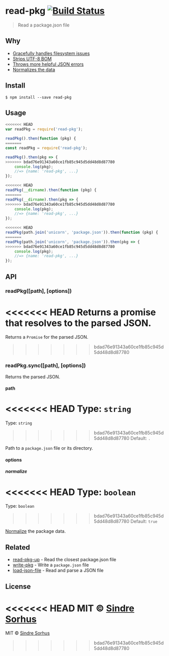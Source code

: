 # read-pkg [![Build Status](https://travis-ci.org/sindresorhus/read-pkg.svg?branch=master)](https://travis-ci.org/sindresorhus/read-pkg)

> Read a package.json file


## Why

- [Gracefully handles filesystem issues](https://github.com/isaacs/node-graceful-fs)
- [Strips UTF-8 BOM](https://github.com/sindresorhus/strip-bom)
- [Throws more helpful JSON errors](https://github.com/sindresorhus/parse-json)
- [Normalizes the data](https://github.com/npm/normalize-package-data#what-normalization-currently-entails)


## Install

```
$ npm install --save read-pkg
```


## Usage

```js
<<<<<<< HEAD
var readPkg = require('read-pkg');

readPkg().then(function (pkg) {
=======
const readPkg = require('read-pkg');

readPkg().then(pkg => {
>>>>>>> bdad76e91343a60ce1fb85c945d5dd48d8d87780
	console.log(pkg);
	//=> {name: 'read-pkg', ...}
});

<<<<<<< HEAD
readPkg(__dirname).then(function (pkg) {
=======
readPkg(__dirname).then(pkg => {
>>>>>>> bdad76e91343a60ce1fb85c945d5dd48d8d87780
	console.log(pkg);
	//=> {name: 'read-pkg', ...}
});

<<<<<<< HEAD
readPkg(path.join('unicorn', 'package.json')).then(function (pkg) {
=======
readPkg(path.join('unicorn', 'package.json')).then(pkg => {
>>>>>>> bdad76e91343a60ce1fb85c945d5dd48d8d87780
	console.log(pkg);
	//=> {name: 'read-pkg', ...}
});
```


## API

### readPkg([path], [options])

<<<<<<< HEAD
Returns a promise that resolves to the parsed JSON.
=======
Returns a `Promise` for the parsed JSON.
>>>>>>> bdad76e91343a60ce1fb85c945d5dd48d8d87780

### readPkg.sync([path], [options])

Returns the parsed JSON.

#### path

<<<<<<< HEAD
Type: `string`  
=======
Type: `string`<br>
>>>>>>> bdad76e91343a60ce1fb85c945d5dd48d8d87780
Default: `.`

Path to a `package.json` file or its directory.

#### options

##### normalize

<<<<<<< HEAD
Type: `boolean`  
=======
Type: `boolean`<br>
>>>>>>> bdad76e91343a60ce1fb85c945d5dd48d8d87780
Default: `true`

[Normalize](https://github.com/npm/normalize-package-data#what-normalization-currently-entails) the package data.


## Related

- [read-pkg-up](https://github.com/sindresorhus/read-pkg-up) - Read the closest package.json file
- [write-pkg](https://github.com/sindresorhus/write-pkg) - Write a `package.json` file
- [load-json-file](https://github.com/sindresorhus/load-json-file) - Read and parse a JSON file


## License

<<<<<<< HEAD
MIT © [Sindre Sorhus](http://sindresorhus.com)
=======
MIT © [Sindre Sorhus](https://sindresorhus.com)
>>>>>>> bdad76e91343a60ce1fb85c945d5dd48d8d87780
